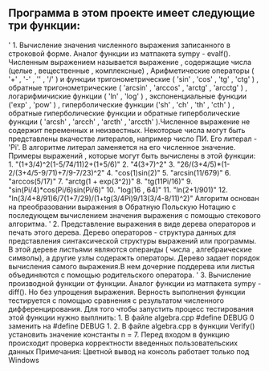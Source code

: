 ## Программа в этом проекте имеет следующие три функции:
   ' 1. Вычисление значения численного выражения записанного в строковой форме. Аналог функции из матпакета sympy - evalf(). Численным выражением называется выражение , содержащие числа (целые , вещественные , комплексные) , Арифметические операторы ( '+' , '-' , '' , '/' ) и функции тригонометрические ( 'sin' , 'cos' , 'tg' , 'ctg' ) , обратные тригонометрические ( 'arcsin' , 'arccos' , 'arctg' , 'arcctg' ) , логарифмичиские функции ( 'ln' , 'log' ) , экспоненциальные функции ('exp' , 'pow' ) , гиперболические функции ('sh' , 'ch' , 'th' , 'cth' ) , обратные гиперболические функции и обратные гиперболические функции ( 'arcsh' , 'arcch' , 'arcth' , 'arccth' ).Численное выражение не содержит переменных и неизвестных. Некоторые числа могут быть представлены вкачестве литералов, например число ПИ. Его литерал - 'Pi'. В алгоритме литерал заменяется на его численное значение. Примеры выражений , которые могут быть вычислены в этой функции:
      1. "(1+3/4)^2(1-5/74/11)2+(1+5/6)"
      2. "4(3+7)^2" 
      3. "26/(3+4/5)*(1-2/(3+4/5-9/71)+7/9-7/23)^2"
      4. "cos(1)sin(2)"
      5. "arcsin(11/679)"
      6. "arccos(5/17)"
      7. "arctg(1 + exp(3^2))"
      8. "tg(11Pi/16)"
      9. "sin(Pi/4)*cos(Pi/6)sin(Pi/6)"
      10. "log(16 , 64)"
      11. "ln(2+1/901)"
      12. "ln(3/4+8/91)6/7(1+7/29)/(1+tg(3/4Pi)9/13(3/4-8/11)^2)"
      Алгоритм основан на преобразовании выражения в Обратную Польскую Нотацию с последующем вычислением значения выражения с помощью стекового алгоритма.
   ' 2. Представление выражения в виде дерева операторов и печать этого дерева. Дерево операторов - структура данных для представления синтаксической структуры выражений или программы. В этой дереве листьями являются операнды ( числа , алгебраические символы), а другие узлы содеражть операторы. Дерево задает порядок вычисления самого выражения.В нем дочерние поддерева или листья объединяются с помощью родительского оператора.
    ' 3. Вычисление производной функции от функции. Аналог функции из матпакета sympy - diff(). Но без упрощения выражения. Верность выполнения функции тестируется с помощью сравнения с результатом численного дифференцирования. Для того чтобы запустить процесс тестирования этой функции нужно выплнить: 1. В файле algebra.cpp #define DEBUG 0 заменить на #define DEBUG 1. 2. В файле algebra.cpp в функции Verify() установить значение константы n = 7. Перед входом в функцию происходит проверка корректности введенных пользовательских данных Примечания: Цветной вывод на консоль работает только под Windows


    
